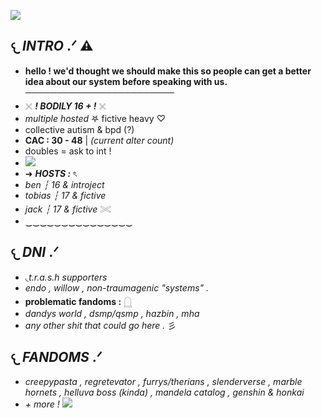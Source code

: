 ![](https://64.media.tumblr.com/c95607d472f84a1bac785ffe96a493ac/71948d3f4339f10d-e1/s400x600/e875b8d9e54987dae92a9ecd2d8211a53b236fab.pnj)
## 𐔌 ***INTRO*** .ᐟ ⚠︎
- **hello ! we'd thought we should make this so people can get a better idea about our system before speaking with us.**
  ────────────────────────
- 𓏴 ***! BODILY 16 + !*** 𓏴 
- *multiple hosted* 𖤐 fictive heavy ♡
- collective autism & bpd (?)
- **CAC : 30 - 48** | *(current alter count)*
- doubles = ask to int !
- ![](https://64.media.tumblr.com/4dcff6f2ae3af1a20c6f69b61bbe5535/9ca631c38850358e-7c/s400x600/64f2d97babbd537452335a97d058b5e83aeafdab.gifv)
- ➜ ***HOSTS :*** ৎ
- *ben ┆ 16 & introject*
- *tobias ┆ 17 & fictive*
- *jack ┆ 17 & fictive* 𓏵
- ‿‿‿‿‿‿‿‿‿‿‿‿‿‿‿
## 𐔌 ***DNI*** .ᐟ
- ◟*t.r.a.s.h supporters*
- *endo , willow , non-traumagenic "systems" .*
- **problematic fandoms :** 𓉸
- *dandys world , dsmp/qsmp , hazbin , mha*
- *any other shit that could go here .* 彡
## 𐔌 ***FANDOMS*** .ᐟ
- *creepypasta , regretevator , furrys/therians , slenderverse , marble hornets , helluva boss (kinda) , mandela catalog , genshin & honkai*
- *+ more !*
![](https://64.media.tumblr.com/78a04a18f6a00448b3c092159bd08d1b/71948d3f4339f10d-8f/s400x600/654269b3405320298f52c2a6c6a0e80501de0602.pnj)
